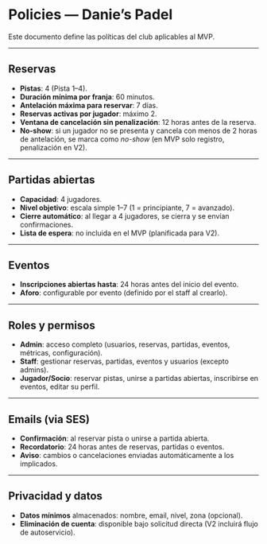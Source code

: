# Policies — Danie’s Padel

Este documento define las políticas del club aplicables al MVP.

---

## Reservas
- **Pistas**: 4 (Pista 1–4).
- **Duración mínima por franja**: 60 minutos.
- **Antelación máxima para reservar**: 7 días.
- **Reservas activas por jugador**: máximo 2.
- **Ventana de cancelación sin penalización**: 12 horas antes de la reserva.
- **No-show**: si un jugador no se presenta y cancela con menos de 2 horas de antelación, se marca como *no-show* (en MVP solo registro, penalización en V2).

---

## Partidas abiertas
- **Capacidad**: 4 jugadores.
- **Nivel objetivo**: escala simple 1–7 (1 = principiante, 7 = avanzado).
- **Cierre automático**: al llegar a 4 jugadores, se cierra y se envían confirmaciones.
- **Lista de espera**: no incluida en el MVP (planificada para V2).

---

## Eventos
- **Inscripciones abiertas hasta**: 24 horas antes del inicio del evento.
- **Aforo**: configurable por evento (definido por el staff al crearlo).

---

## Roles y permisos
- **Admin**: acceso completo (usuarios, reservas, partidas, eventos, métricas, configuración).
- **Staff**: gestionar reservas, partidas, eventos y usuarios (excepto admins).
- **Jugador/Socio**: reservar pistas, unirse a partidas abiertas, inscribirse en eventos, editar su perfil.

---

## Emails (via SES)
- **Confirmación**: al reservar pista o unirse a partida abierta.
- **Recordatorio**: 24 horas antes de reservas, partidas o eventos.
- **Aviso**: cambios o cancelaciones enviadas automáticamente a los implicados.

---

## Privacidad y datos
- **Datos mínimos** almacenados: nombre, email, nivel, zona (opcional).
- **Eliminación de cuenta**: disponible bajo solicitud directa (V2 incluirá flujo de autoservicio).
